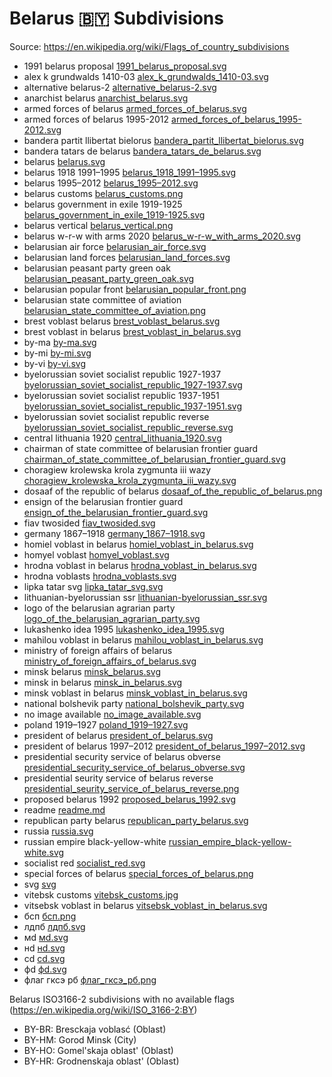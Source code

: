 # Belarus 🇧🇾 Subdivisions

Source: https://en.wikipedia.org/wiki/Flags_of_country_subdivisions

* 1991 belarus proposal [1991_belarus_proposal.svg](https://github.com/amckenna41/iso3166-flag-icons/blob/main/iso3166-2-icons/BY/1991_belarus_proposal.svg)
* alex k grundwalds 1410-03 [alex_k_grundwalds_1410-03.svg](https://github.com/amckenna41/iso3166-flag-icons/blob/main/iso3166-2-icons/BY/alex_k_grundwalds_1410-03.svg)
* alternative belarus-2 [alternative_belarus-2.svg](https://github.com/amckenna41/iso3166-flag-icons/blob/main/iso3166-2-icons/BY/alternative_belarus-2.svg)
* anarchist belarus [anarchist_belarus.svg](https://github.com/amckenna41/iso3166-flag-icons/blob/main/iso3166-2-icons/BY/anarchist_belarus.svg)
* armed forces of belarus [armed_forces_of_belarus.svg](https://github.com/amckenna41/iso3166-flag-icons/blob/main/iso3166-2-icons/BY/armed_forces_of_belarus.svg)
* armed forces of belarus 1995-2012 [armed_forces_of_belarus_1995-2012.svg](https://github.com/amckenna41/iso3166-flag-icons/blob/main/iso3166-2-icons/BY/armed_forces_of_belarus_1995-2012.svg)
* bandera partit llibertat bielorus [bandera_partit_llibertat_bielorus.svg](https://github.com/amckenna41/iso3166-flag-icons/blob/main/iso3166-2-icons/BY/bandera_partit_llibertat_bielorus.svg)
* bandera tatars de belarus [bandera_tatars_de_belarus.svg](https://github.com/amckenna41/iso3166-flag-icons/blob/main/iso3166-2-icons/BY/bandera_tatars_de_belarus.svg)
* belarus [belarus.svg](https://github.com/amckenna41/iso3166-flag-icons/blob/main/iso3166-2-icons/BY/belarus.svg)
* belarus 1918 1991–1995 [belarus_1918_1991–1995.svg](https://github.com/amckenna41/iso3166-flag-icons/blob/main/iso3166-2-icons/BY/belarus_1918_1991–1995.svg)
* belarus 1995–2012 [belarus_1995–2012.svg](https://github.com/amckenna41/iso3166-flag-icons/blob/main/iso3166-2-icons/BY/belarus_1995–2012.svg)
* belarus customs [belarus_customs.png](https://github.com/amckenna41/iso3166-flag-icons/blob/main/iso3166-2-icons/BY/belarus_customs.png)
* belarus government in exile 1919-1925 [belarus_government_in_exile_1919-1925.svg](https://github.com/amckenna41/iso3166-flag-icons/blob/main/iso3166-2-icons/BY/belarus_government_in_exile_1919-1925.svg)
* belarus vertical [belarus_vertical.png](https://github.com/amckenna41/iso3166-flag-icons/blob/main/iso3166-2-icons/BY/belarus_vertical.png)
* belarus w-r-w with arms 2020 [belarus_w-r-w_with_arms_2020.svg](https://github.com/amckenna41/iso3166-flag-icons/blob/main/iso3166-2-icons/BY/belarus_w-r-w_with_arms_2020.svg)
* belarusian air force [belarusian_air_force.svg](https://github.com/amckenna41/iso3166-flag-icons/blob/main/iso3166-2-icons/BY/belarusian_air_force.svg)
* belarusian land forces [belarusian_land_forces.svg](https://github.com/amckenna41/iso3166-flag-icons/blob/main/iso3166-2-icons/BY/belarusian_land_forces.svg)
* belarusian peasant party green oak [belarusian_peasant_party_green_oak.svg](https://github.com/amckenna41/iso3166-flag-icons/blob/main/iso3166-2-icons/BY/belarusian_peasant_party_green_oak.svg)
* belarusian popular front [belarusian_popular_front.png](https://github.com/amckenna41/iso3166-flag-icons/blob/main/iso3166-2-icons/BY/belarusian_popular_front.png)
* belarusian state committee of aviation [belarusian_state_committee_of_aviation.png](https://github.com/amckenna41/iso3166-flag-icons/blob/main/iso3166-2-icons/BY/belarusian_state_committee_of_aviation.png)
* brest voblast belarus [brest_voblast_belarus.svg](https://github.com/amckenna41/iso3166-flag-icons/blob/main/iso3166-2-icons/BY/brest_voblast_belarus.svg)
* brest voblast in belarus [brest_voblast_in_belarus.svg](https://github.com/amckenna41/iso3166-flag-icons/blob/main/iso3166-2-icons/BY/brest_voblast_in_belarus.svg)
* by-ma [by-ma.svg](https://github.com/amckenna41/iso3166-flag-icons/blob/main/iso3166-2-icons/BY/by-ma.svg)
* by-mi [by-mi.svg](https://github.com/amckenna41/iso3166-flag-icons/blob/main/iso3166-2-icons/BY/by-mi.svg)
* by-vi [by-vi.svg](https://github.com/amckenna41/iso3166-flag-icons/blob/main/iso3166-2-icons/BY/by-vi.svg)
* byelorussian soviet socialist republic 1927-1937 [byelorussian_soviet_socialist_republic_1927-1937.svg](https://github.com/amckenna41/iso3166-flag-icons/blob/main/iso3166-2-icons/BY/byelorussian_soviet_socialist_republic_1927-1937.svg)
* byelorussian soviet socialist republic 1937-1951 [byelorussian_soviet_socialist_republic_1937-1951.svg](https://github.com/amckenna41/iso3166-flag-icons/blob/main/iso3166-2-icons/BY/byelorussian_soviet_socialist_republic_1937-1951.svg)
* byelorussian soviet socialist republic reverse [byelorussian_soviet_socialist_republic_reverse.svg](https://github.com/amckenna41/iso3166-flag-icons/blob/main/iso3166-2-icons/BY/byelorussian_soviet_socialist_republic_reverse.svg)
* central lithuania 1920 [central_lithuania_1920.svg](https://github.com/amckenna41/iso3166-flag-icons/blob/main/iso3166-2-icons/BY/central_lithuania_1920.svg)
* chairman of state committee of belarusian frontier guard [chairman_of_state_committee_of_belarusian_frontier_guard.svg](https://github.com/amckenna41/iso3166-flag-icons/blob/main/iso3166-2-icons/BY/chairman_of_state_committee_of_belarusian_frontier_guard.svg)
* choragiew krolewska krola zygmunta iii wazy [choragiew_krolewska_krola_zygmunta_iii_wazy.svg](https://github.com/amckenna41/iso3166-flag-icons/blob/main/iso3166-2-icons/BY/choragiew_krolewska_krola_zygmunta_iii_wazy.svg)
* dosaaf of the republic of belarus [dosaaf_of_the_republic_of_belarus.png](https://github.com/amckenna41/iso3166-flag-icons/blob/main/iso3166-2-icons/BY/dosaaf_of_the_republic_of_belarus.png)
* ensign of the belarusian frontier guard [ensign_of_the_belarusian_frontier_guard.svg](https://github.com/amckenna41/iso3166-flag-icons/blob/main/iso3166-2-icons/BY/ensign_of_the_belarusian_frontier_guard.svg)
* fiav twosided [fiav_twosided.svg](https://github.com/amckenna41/iso3166-flag-icons/blob/main/iso3166-2-icons/BY/fiav_twosided.svg)
* germany 1867–1918 [germany_1867–1918.svg](https://github.com/amckenna41/iso3166-flag-icons/blob/main/iso3166-2-icons/BY/germany_1867–1918.svg)
* homiel voblast in belarus [homiel_voblast_in_belarus.svg](https://github.com/amckenna41/iso3166-flag-icons/blob/main/iso3166-2-icons/BY/homiel_voblast_in_belarus.svg)
* homyel voblast [homyel_voblast.svg](https://github.com/amckenna41/iso3166-flag-icons/blob/main/iso3166-2-icons/BY/homyel_voblast.svg)
* hrodna voblast in belarus [hrodna_voblast_in_belarus.svg](https://github.com/amckenna41/iso3166-flag-icons/blob/main/iso3166-2-icons/BY/hrodna_voblast_in_belarus.svg)
* hrodna voblasts [hrodna_voblasts.svg](https://github.com/amckenna41/iso3166-flag-icons/blob/main/iso3166-2-icons/BY/hrodna_voblasts.svg)
* lipka tatar svg [lipka_tatar_svg.svg](https://github.com/amckenna41/iso3166-flag-icons/blob/main/iso3166-2-icons/BY/lipka_tatar_svg.svg)
* lithuanian-byelorussian ssr [lithuanian-byelorussian_ssr.svg](https://github.com/amckenna41/iso3166-flag-icons/blob/main/iso3166-2-icons/BY/lithuanian-byelorussian_ssr.svg)
* logo of the belarusian agrarian party [logo_of_the_belarusian_agrarian_party.svg](https://github.com/amckenna41/iso3166-flag-icons/blob/main/iso3166-2-icons/BY/logo_of_the_belarusian_agrarian_party.svg)
* lukashenko idea 1995 [lukashenko_idea_1995.svg](https://github.com/amckenna41/iso3166-flag-icons/blob/main/iso3166-2-icons/BY/lukashenko_idea_1995.svg)
* mahilou voblast in belarus [mahilou_voblast_in_belarus.svg](https://github.com/amckenna41/iso3166-flag-icons/blob/main/iso3166-2-icons/BY/mahilou_voblast_in_belarus.svg)
* ministry of foreign affairs of belarus [ministry_of_foreign_affairs_of_belarus.svg](https://github.com/amckenna41/iso3166-flag-icons/blob/main/iso3166-2-icons/BY/ministry_of_foreign_affairs_of_belarus.svg)
* minsk belarus [minsk_belarus.svg](https://github.com/amckenna41/iso3166-flag-icons/blob/main/iso3166-2-icons/BY/minsk_belarus.svg)
* minsk in belarus [minsk_in_belarus.svg](https://github.com/amckenna41/iso3166-flag-icons/blob/main/iso3166-2-icons/BY/minsk_in_belarus.svg)
* minsk voblast in belarus [minsk_voblast_in_belarus.svg](https://github.com/amckenna41/iso3166-flag-icons/blob/main/iso3166-2-icons/BY/minsk_voblast_in_belarus.svg)
* national bolshevik party [national_bolshevik_party.svg](https://github.com/amckenna41/iso3166-flag-icons/blob/main/iso3166-2-icons/BY/national_bolshevik_party.svg)
* no image available [no_image_available.svg](https://github.com/amckenna41/iso3166-flag-icons/blob/main/iso3166-2-icons/BY/no_image_available.svg)
* poland 1919–1927 [poland_1919–1927.svg](https://github.com/amckenna41/iso3166-flag-icons/blob/main/iso3166-2-icons/BY/poland_1919–1927.svg)
* president of belarus [president_of_belarus.svg](https://github.com/amckenna41/iso3166-flag-icons/blob/main/iso3166-2-icons/BY/president_of_belarus.svg)
* president of belarus 1997–2012 [president_of_belarus_1997–2012.svg](https://github.com/amckenna41/iso3166-flag-icons/blob/main/iso3166-2-icons/BY/president_of_belarus_1997–2012.svg)
* presidential security service of belarus obverse [presidential_security_service_of_belarus_obverse.svg](https://github.com/amckenna41/iso3166-flag-icons/blob/main/iso3166-2-icons/BY/presidential_security_service_of_belarus_obverse.svg)
* presidential seurity service of belarus reverse [presidential_seurity_service_of_belarus_reverse.png](https://github.com/amckenna41/iso3166-flag-icons/blob/main/iso3166-2-icons/BY/presidential_seurity_service_of_belarus_reverse.png)
* proposed belarus 1992 [proposed_belarus_1992.svg](https://github.com/amckenna41/iso3166-flag-icons/blob/main/iso3166-2-icons/BY/proposed_belarus_1992.svg)
* readme [readme.md](https://github.com/amckenna41/iso3166-flag-icons/blob/main/iso3166-2-icons/BY/readme.md)
* republican party belarus [republican_party_belarus.svg](https://github.com/amckenna41/iso3166-flag-icons/blob/main/iso3166-2-icons/BY/republican_party_belarus.svg)
* russia [russia.svg](https://github.com/amckenna41/iso3166-flag-icons/blob/main/iso3166-2-icons/BY/russia.svg)
* russian empire black-yellow-white [russian_empire_black-yellow-white.svg](https://github.com/amckenna41/iso3166-flag-icons/blob/main/iso3166-2-icons/BY/russian_empire_black-yellow-white.svg)
* socialist red [socialist_red.svg](https://github.com/amckenna41/iso3166-flag-icons/blob/main/iso3166-2-icons/BY/socialist_red.svg)
* special forces of belarus [special_forces_of_belarus.png](https://github.com/amckenna41/iso3166-flag-icons/blob/main/iso3166-2-icons/BY/special_forces_of_belarus.png)
* svg [svg](https://github.com/amckenna41/iso3166-flag-icons/blob/main/iso3166-2-icons/BY/svg)
* vitebsk customs [vitebsk_customs.jpg](https://github.com/amckenna41/iso3166-flag-icons/blob/main/iso3166-2-icons/BY/vitebsk_customs.jpg)
* vitsebsk voblast in belarus [vitsebsk_voblast_in_belarus.svg](https://github.com/amckenna41/iso3166-flag-icons/blob/main/iso3166-2-icons/BY/vitsebsk_voblast_in_belarus.svg)
* бсп [бсп.png](https://github.com/amckenna41/iso3166-flag-icons/blob/main/iso3166-2-icons/BY/бсп.png)
* лдпб [лдпб.svg](https://github.com/amckenna41/iso3166-flag-icons/blob/main/iso3166-2-icons/BY/лдпб.svg)
* мd [мd.svg](https://github.com/amckenna41/iso3166-flag-icons/blob/main/iso3166-2-icons/BY/мd.svg)
* нd [нd.svg](https://github.com/amckenna41/iso3166-flag-icons/blob/main/iso3166-2-icons/BY/нd.svg)
* сd [сd.svg](https://github.com/amckenna41/iso3166-flag-icons/blob/main/iso3166-2-icons/BY/сd.svg)
* фd [фd.svg](https://github.com/amckenna41/iso3166-flag-icons/blob/main/iso3166-2-icons/BY/фd.svg)
* флаг гксэ рб [флаг_гксэ_рб.png](https://github.com/amckenna41/iso3166-flag-icons/blob/main/iso3166-2-icons/BY/флаг_гксэ_рб.png)

Belarus ISO3166-2 subdivisions with no available flags (https://en.wikipedia.org/wiki/ISO_3166-2:BY)

* BY-BR: Bresckaja voblasć (Oblast)
* BY-HM: Gorod Minsk (City)
* BY-HO: Gomel'skaja oblast' (Oblast)
* BY-HR: Grodnenskaja oblast' (Oblast)